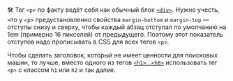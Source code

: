 🛠 Тег `<p>` по факту ведёт себя как обычный блок [`<div>`](/html/div/). Нужно учесть, что у `<p>` предустановленно свойства `margin-bottom` и `margin-top` — отступы снизу и сверху, чтобы каждый абзац отступал по умолчанию на 1em (примерно 16 пикселей) от предыдущего. Поэтому этот показатель отступов надо прописывать в CSS для всех тегов `<p>`.

Чтобы сделать заголовок, который не имеет ценности для поисковых машин, то лучше, вместо одного из тегов [`<h1>`...`<h6>`](/html/h1-h6/) использовать тег `<p>` с классом `h1` или `h2` и так далее.
